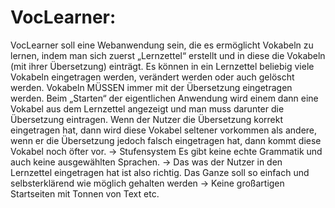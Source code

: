 # VocLearner:
VocLearner soll eine Webanwendung sein, die es ermöglicht Vokabeln zu lernen, indem man sich zuerst „Lernzettel“ 
erstellt und in diese die Vokabeln (mit ihrer Übersetzung) einträgt.
Es können in ein Lernzettel beliebig viele Vokabeln eingetragen werden, verändert werden oder auch gelöscht werden.
Vokabeln MÜSSEN immer mit der Übersetzung eingetragen werden. 
Beim „Starten“ der eigentlichen Anwendung wird einem dann eine Vokabel aus dem Lernzettel angezeigt 
und man muss darunter die Übersetzung eintragen.
Wenn der Nutzer die Übersetzung korrekt eingetragen hat, dann wird diese Vokabel seltener vorkommen als andere, 
wenn er die Übersetzung jedoch falsch eingetragen hat, dann kommt diese Vokabel noch öfter vor. -> Stufensystem 
Es gibt keine echte Grammatik und auch keine ausgewählten Sprachen. -> Das was der Nutzer in den Lernzettel 
eingetragen hat ist also richtig.
Das Ganze soll so einfach und selbsterklärend wie möglich gehalten werden -> Keine großartigen Startseiten mit 
Tonnen von Text etc.